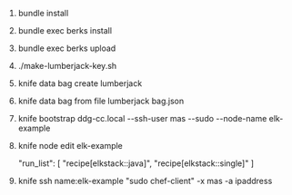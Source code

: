 1. bundle install

2. bundle exec berks install

3. bundle exec berks upload

4. ./make-lumberjack-key.sh

5. knife data bag create lumberjack

6. knife data bag from file lumberjack bag.json

7. knife bootstrap ddg-cc.local --ssh-user mas --sudo --node-name elk-example

8. knife node edit elk-example

    "run_list": [
        "recipe[elkstack::java]",
        "recipe[elkstack::single]"
    ]

9. knife ssh name:elk-example "sudo chef-client" -x mas -a ipaddress

